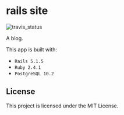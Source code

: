 # rails site

![travis_status](https://travis-ci.org/podoglyph/rails_site.svg?branch=master)

A blog.

This app is built with:

* `Rails 5.1.5`
* `Ruby 2.4.1`
* `PostgreSQL 10.2`

## License

This project is licensed under the MIT License.
